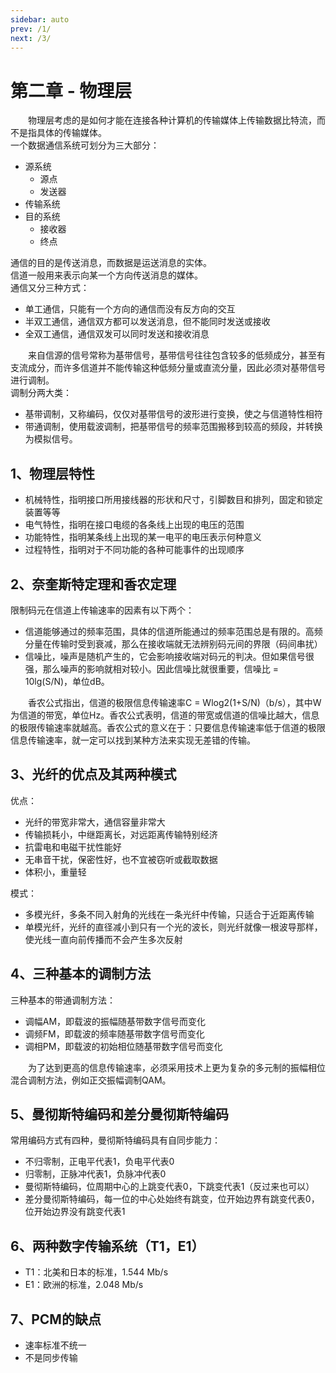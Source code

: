 ```yaml
---
sidebar: auto
prev: /1/
next: /3/
---
```

# 第二章 - 物理层

&emsp;&emsp;物理层考虑的是如何才能在连接各种计算机的传输媒体上传输数据比特流，而不是指具体的传输媒体。  
一个数据通信系统可划分为三大部分：

- 源系统
    - 源点
    - 发送器
- 传输系统
- 目的系统
    - 接收器
    - 终点

通信的目的是传送消息，而数据是运送消息的实体。  
信道一般用来表示向某一个方向传送消息的媒体。  
通信又分三种方式：

- 单工通信，只能有一个方向的通信而没有反方向的交互
- 半双工通信，通信双方都可以发送消息，但不能同时发送或接收
- 全双工通信，通信双发可以同时发送和接收消息

&emsp;&emsp;来自信源的信号常称为基带信号，基带信号往往包含较多的低频成分，甚至有支流成分，而许多信道并不能传输这种低频分量或直流分量，因此必须对基带信号进行调制。  
调制分两大类：

- 基带调制，又称编码，仅仅对基带信号的波形进行变换，使之与信道特性相符
- 带通调制，使用载波调制，把基带信号的频率范围搬移到较高的频段，并转换为模拟信号。

## 1、物理层特性

- 机械特性，指明接口所用接线器的形状和尺寸，引脚数目和排列，固定和锁定装置等等
- 电气特性，指明在接口电缆的各条线上出现的电压的范围
- 功能特性，指明某条线上出现的某一电平的电压表示何种意义
- 过程特性，指明对于不同功能的各种可能事件的出现顺序

## 2、奈奎斯特定理和香农定理

限制码元在信道上传输速率的因素有以下两个：

- 信道能够通过的频率范围，具体的信道所能通过的频率范围总是有限的。高频分量在传输时受到衰减，那么在接收端就无法辨别码元间的界限（码间串扰）
- 信噪比，噪声是随机产生的，它会影响接收端对码元的判决。但如果信号很强，那么噪声的影响就相对较小。因此信噪比就很重要，信噪比 = 10lg(S/N)，单位dB。

&emsp;&emsp;香农公式指出，信道的极限信息传输速率C = Wlog2(1+S/N)（b/s），其中W为信道的带宽，单位Hz。香农公式表明，信道的带宽或信道的信噪比越大，信息的极限传输速率就越高。香农公式的意义在于：只要信息传输速率低于信道的极限信息传输速率，就一定可以找到某种方法来实现无差错的传输。

## 3、光纤的优点及其两种模式

优点：

- 光纤的带宽非常大，通信容量非常大
- 传输损耗小，中继距离长，对远距离传输特别经济
- 抗雷电和电磁干扰性能好
- 无串音干扰，保密性好，也不宜被窃听或截取数据
- 体积小，重量轻

模式：

- 多模光纤，多条不同入射角的光线在一条光纤中传输，只适合于近距离传输
- 单模光纤，光纤的直径减小到只有一个光的波长，则光纤就像一根波导那样，使光线一直向前传播而不会产生多次反射

## 4、三种基本的调制方法

三种基本的带通调制方法：

- 调幅AM，即载波的振幅随基带数字信号而变化
- 调频FM，即载波的频率随基带数字信号而变化
- 调相PM，即载波的初始相位随基带数字信号而变化

&emsp;&emsp;为了达到更高的信息传输速率，必须采用技术上更为复杂的多元制的振幅相位混合调制方法，例如正交振幅调制QAM。  

## 5、曼彻斯特编码和差分曼彻斯特编码

常用编码方式有四种，曼彻斯特编码具有自同步能力：

- 不归零制，正电平代表1，负电平代表0
- 归零制，正脉冲代表1，负脉冲代表0
- 曼彻斯特编码，位周期中心的上跳变代表0，下跳变代表1（反过来也可以）
- 差分曼彻斯特编码，每一位的中心处始终有跳变，位开始边界有跳变代表0，位开始边界没有跳变代表1

## 6、两种数字传输系统（T1，E1）

- T1：北美和日本的标准，1.544 Mb/s  
- E1：欧洲的标准，2.048 Mb/s

## 7、PCM的缺点

- 速率标准不统一
- 不是同步传输